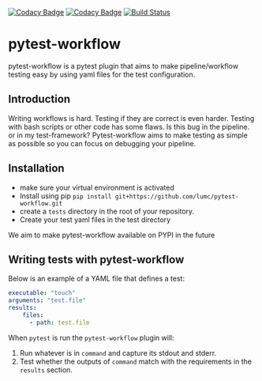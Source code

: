 [![Codacy Badge](https://api.codacy.com/project/badge/Grade/f8bc14b0a507429eac7c06194fafcd59)](https://www.codacy.com/app/LUMC/pytest-workflow?utm_source=github.com&amp;utm_medium=referral&amp;utm_content=LUMC/pytest-workflow&amp;utm_campaign=Badge_Grade) 
[![Codacy Badge](https://api.codacy.com/project/badge/Coverage/f8bc14b0a507429eac7c06194fafcd59)](https://www.codacy.com/app/LUMC/pytest-workflow?utm_source=github.com&utm_medium=referral&utm_content=LUMC/pytest-workflow&utm_campaign=Badge_Coverage)
[![Build Status](https://travis-ci.org/LUMC/pytest-workflow.svg?branch=develop)](https://travis-ci.org/LUMC/pytest-workflow)

# pytest-workflow
pytest-workflow is a pytest plugin that aims to make pipeline/workflow testing easy 
by using yaml files for the test configuration.

## Introduction

Writing workflows is hard. Testing if they are correct is even harder. Testing with
bash scripts or other code has some flaws. Is this bug in the pipeline. or in my test-framework?
Pytest-workflow aims to make testing as simple as possible so you can focus on debugging
your pipeline.

## Installation

- make sure your virtual environment is activated
- Install using pip `pip install git+https://github.com/lumc/pytest-workflow.git`
- create a `tests` directory in the root of your repository.
- Create your test yaml files in the test directory

We aim to make pytest-workflow available on PYPI in the future  

## Writing tests with pytest-workflow

Below is an example of a YAML file that defines a test:
```YAML
executable: "touch"
arguments: "test.file"
results:
    files:
      - path: test.file
```

When `pytest` is run the `pytest-workflow` plugin will:
1. Run whatever is in  `command` and capture its stdout and stderr.
2. Test whether the outputs of `command` match with the requirements
in the `results` section.

